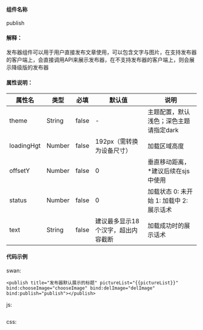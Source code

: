 #### 组件名称
publish

#### 解释：
发布器组件可以用于用户直接发布文章使用，可以包含文字与图片，在支持发布器的客户端上，会直接调用API来展示发布器，在不支持发布器的客户端上，则会展示降级版的发布器

#### 属性说明：
|属性名 | 类型 | 必填 | 默认值 |说明 |
|---|---|---|---|---|
|theme |String |false|-|主题配置，默认浅色；深色主题请指定dark|
|loadingHgt |Number |false|192px（需转换为设备尺寸）|加载区域高度|
|offsetY |Number |false|0|垂直移动距离，*建议后续在sjs中使用|
|status |Number |false|0|加载状态 0: 未开始 1: 加载中 2: 展示话术|
|text |String |false|建议最多显示18个汉字，超出内容截断|加载成功时的展示话术|

#### 代码示例
swan:
```
<publish title="发布器默认展示的标题" pictureList="{{pictureList}}" bind:chooseImage="chooseImage" bind:delImage="delImage" bind:publish="publish"></publish>
```
js:
```

```
css:
```

```